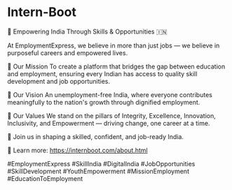 # Intern-Boot
🚀 Empowering India Through Skills & Opportunities 🇮🇳

At EmploymentExpress, we believe in more than just jobs — we believe in purposeful careers and empowered lives.

🔹 Our Mission
To create a platform that bridges the gap between education and employment, ensuring every Indian has access to quality skill development and job opportunities.

🔹 Our Vision
An unemployment-free India, where everyone contributes meaningfully to the nation's growth through dignified employment.

🔹 Our Values
We stand on the pillars of Integrity, Excellence, Innovation, Inclusivity, and Empowerment — driving change, one career at a time.

📢 Join us in shaping a skilled, confident, and job-ready India.

🔗 Learn more: https://internboot.com/about.html

#EmploymentExpress #SkillIndia #DigitalIndia #JobOpportunities #SkillDevelopment #YouthEmpowerment #MissionEmployment #EducationToEmployment
